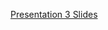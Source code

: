 [Presentation 3 Slides](https://docs.google.com/presentation/d/1gQa58hAflUySfdoP5FVueUk-nhk65zhtvvPwNIuuNBk)
